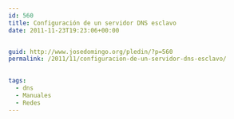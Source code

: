 ```yaml
---
id: 560
title: Configuración de un servidor DNS esclavo
date: 2011-11-23T19:23:06+00:00


guid: http://www.josedomingo.org/pledin/?p=560
permalink: /2011/11/configuracion-de-un-servidor-dns-esclavo/

  
tags:
  - dns
  - Manuales
  - Redes
---
```

